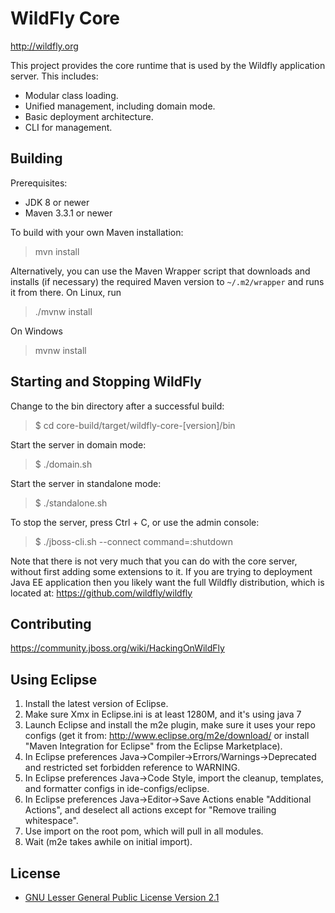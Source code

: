 WildFly Core
============
http://wildfly.org

This project provides the core runtime that is used by the Wildfly application server. This includes:

* Modular class loading.
* Unified management, including domain mode.
* Basic deployment architecture.
* CLI for management.

Building
-------------------

Prerequisites:

* JDK 8 or newer
* Maven 3.3.1 or newer

To build with your own Maven installation:

> mvn install

Alternatively, you can use the Maven Wrapper script that downloads and installs (if necessary) the required Maven version to
`~/.m2/wrapper` and runs it from there. On Linux, run

> ./mvnw install

On Windows

> mvnw install


Starting and Stopping WildFly
------------------------------------------
Change to the bin directory after a successful build:

> $ cd core-build/target/wildfly-core-\[version\]/bin

Start the server in domain mode:

> $ ./domain.sh

Start the server in standalone mode:

> $ ./standalone.sh

To stop the server, press Ctrl + C, or use the admin console:

> $ ./jboss-cli.sh --connect command=:shutdown

Note that there is not very much that you can do with the core server, without first adding some extensions to it.
If you are trying to deployment Java EE application then you likely want the full Wildfly distribution, which is located
at:
https://github.com/wildfly/wildfly

Contributing
------------------
https://community.jboss.org/wiki/HackingOnWildFly

Using Eclipse
-------------
1. Install the latest version of Eclipse.
2. Make sure Xmx in Eclipse.ini is at least 1280M, and it's using java 7
3. Launch Eclipse and install the m2e plugin, make sure it uses your repo configs
   (get it from: http://www.eclipse.org/m2e/download/
   or install "Maven Integration for Eclipse" from the Eclipse Marketplace).
4. In Eclipse preferences Java->Compiler->Errors/Warnings->Deprecated and restricted
   set forbidden reference to WARNING.
5. In Eclipse preferences Java->Code Style, import the cleanup, templates, and
   formatter configs in ide-configs/eclipse.
6. In Eclipse preferences Java->Editor->Save Actions enable "Additional Actions",
   and deselect all actions except for "Remove trailing whitespace".
7. Use import on the root pom, which will pull in all modules.
8. Wait (m2e takes awhile on initial import).

License
-------
* [GNU Lesser General Public License Version 2.1](http://www.gnu.org/licenses/lgpl-2.1-standalone.html)

